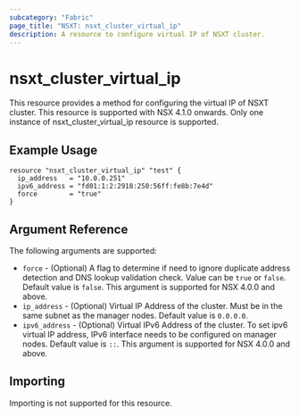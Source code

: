 ```yaml
---
subcategory: "Fabric"
page_title: "NSXT: nsxt_cluster_virtual_ip"
description: A resource to configure virtual IP of NSXT cluster.
---
```


# nsxt_cluster_virtual_ip

This resource provides a method for configuring the virtual IP of NSXT cluster.
This resource is supported with NSX 4.1.0 onwards.
Only one instance of nsxt_cluster_virtual_ip resource is supported.

## Example Usage

```hcl
resource "nsxt_cluster_virtual_ip" "test" {
  ip_address   = "10.0.0.251"
  ipv6_address = "fd01:1:2:2918:250:56ff:fe8b:7e4d"
  force        = "true"
}
```

## Argument Reference

The following arguments are supported:

* `force` - (Optional) A flag to determine if need to ignore duplicate address detection and DNS lookup validation check. Value can be `true` or `false`. Default value is `false`. This argument is supported for NSX 4.0.0 and above.
* `ip_address` - (Optional) Virtual IP Address of the cluster. Must be in the same subnet as the manager nodes. Default value is `0.0.0.0`.
* `ipv6_address` - (Optional) Virtual IPv6 Address of the cluster. To set ipv6 virtual IP address, IPv6 interface needs to be configured on manager nodes. Default value is `::`. This argument is supported for NSX 4.0.0 and above.

## Importing

Importing is not supported for this resource.
